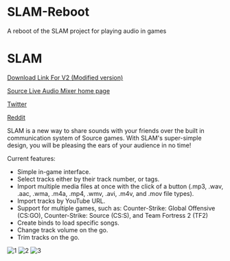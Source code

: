 # SLAM-Reboot
A reboot of the SLAM project for playing audio in games

# SLAM

[Download Link For V2 (Modified version)](http://www.mediafire.com/file/8srp5aqdtckxv2a/SLAM-v2.rar/file)

[Source Live Audio Mixer home page](http://slam.flankers.net/)

[Twitter](https://twitter.com/SilentFL)

[Reddit](https://www.reddit.com/r/SourceLiveAudioMixer/)

SLAM is a new way to share sounds with your friends over the built in communication system of Source games. With SLAM's super-simple design, you will be pleasing the ears of your audience in no time! 

Current features:
- Simple in-game interface.
- Select tracks either by their track number, or tags.
- Import multiple media files at once with the click of a button (.mp3, .wav, .aac, .wma, .m4a, .mp4, .wmv, .avi, .m4v, and .mov file types).
- Import tracks by YouTube URL.
- Support for multiple games, such as: Counter-Strike: Global Offensive (CS:GO), Counter-Strike: Source (CS:S), and Team Fortress 2 (TF2)
- Create binds to load specific songs.
- Change track volume on the go.
- Trim tracks on the go.


![1](http://i.imgur.com/szN7Y5z.png)
![2](http://i.imgur.com/vfWozNU.png)
![3](http://i.imgur.com/HB2qAEh.png)
